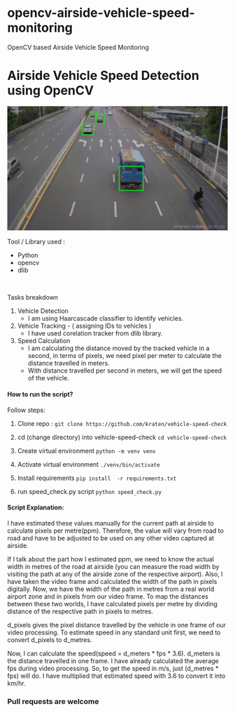 # opencv-airside-vehicle-speed-monitoring
OpenCV based Airside Vehicle Speed Monitoring

# Airside Vehicle Speed Detection using OpenCV

![output.gif](output.gif)

Tool / Library used :
- Python
- opencv
- dlib
<br>

Tasks breakdown
1. Vehicle Detection
    - I am using Haarcascade classifier to identify vehicles.
2. Vehicle Tracking - ( assigning IDs to vehicles )
    - I have used corelation tracker from dlib library.
3. Speed Calculation
    - I am calculating the distance moved by the tracked vehicle 
		  in a second, in terms of pixels, we need pixel per meter
		  to calculate the distance travelled in meters.
	- With distance travelled per second in meters, we will get the 
		  speed of the vehicle.

#### How to run the script? 

Follow steps:

1. Clone repo :
`git clone https://github.com/kraten/vehicle-speed-check`

2. cd (change directory) into vehicle-speed-check
`cd vehicle-speed-check`

3. Create virtual environment
`python -m venv venv`

4. Activate virtual environment
`./venv/bin/activate`

5. Install requirements
`pip install  -r requirements.txt`

6. run speed_check.py script
`python speed_check.py`

#### Script Explanation: 

I have estimated these values manually for the current path at airside to calculate pixels per metre(ppm). Therefore, the value will vary from road to road and have to be adjusted to be used on any other video captured at airside. 

If I talk about the part how I estimated ppm, we need to know the actual width in metres of the road at airside (you can measure the road width by visiting the path at any of the airside zone of the respective airport). Also, I have taken the video frame and calculated the width of the path in pixels digitally. Now, we have the width of the path in metres from a real world airport zone and in pixels from our video frame. To map the distances between these two worlds, I have calculated pixels per metre by dividing distance of the respective path in pixels to metres.

d_pixels gives the pixel distance travelled by the vehicle in one frame of our video processing. To estimate speed in any standard unit first, we need to convert d_pixels to d_metres.

Now, I can calculate the speed(speed = d_meters * fps * 3.6). d_meters is the distance travelled in one frame. I have already calculated the average fps during video processing. So, to get the speed in m/s, just (d_metres * fps) will do. I  have multiplied that estimated speed with 3.6 to convert it into km/hr.

### Pull requests are welcome
